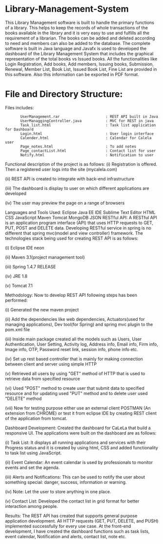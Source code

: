 # Library-Management-System
This Library Management software is built to handle the primary functions of a library. This helps to keep the records of whole transactions of the books available in the library  and it is very easy to use and fulfills all the requirement of a librarian. The books can be added and deleted according to need and members can also be added to the database. The complete software is built in Java language and Javafx is used to developed the dashboard of the Library Management System that includes the graphical representation of the total books vs Issued books. All the functionalities like Login Registration,  Add books, Add members, Issuing books, Submission, Renewal, Member List, Book List, Issued Book List, Fine List are provided in this software. Also this information can be exported in PDF format.


# File and Directory Structure:

Files includes:

           UserManagement.rar                     : REST API built in Java
           UserManaggingController.java           : MVC for REST in java
           Task_list.html                         : Task list application for Dashboard
           Login.html                             : User login interface
           Calender.html                          : Calendar for Calela user
           Page_notes.html                        : To add notes 
           Page_contactList.html                  : Contact list for user
           Notify.html                            : Notification to user
Functional description of the project is as follows:
(i) Registration is offered. Then a registered user logs into the site (mycalela.com)

(ii) REST API is created to integrate with back-end infrastructure

(iii) The dashboard is display to user on which different applications are developed

(iv) The user may preview the page on a range of browsers

Languages and Tools Used:
Eclipse Java EE IDE
Sublime Text Editor
HTML
CSS
JavaScript
Maven
Tomcat
MongoDB
JSON
RESTful API:
A RESTful API is an application program interface (API) that uses HTTP requests to GET, PUT, POST and DELETE data. Developing RESTful service in spring is no different that spring mvc(model and view controller) framework. The technologies stack being used for creating REST API is as follows:

(i) Eclipse IDE neon

(ii) Maven 3.1(project management tool)

(iii) Spring 1.4.7 RELEASE

(iv) JRE 1.8

(v) Tomcat 7.1

Methodology:
Now to develop REST API following steps has been performed:

(i) Generated the new maven project

(ii) Add the dependencies like web dependencies, Actuators(used for managing applications), Dev tool(for Spring) and spring mvc plugin to the pom.xml file

(iii) Inside main package created all the models such as Users, User Authentication, User Setting, Activity log, Address info, Email info, Firm info, Image info, OTP, Password reset link, session info, phone info etc.

(iv) Set up rest based controller that is mainly for making connection between client and server using simple HTTP

(v) Retrieved all users by using "GET" method of HTTP that is used to retrieve data from specified resource

(vi) Used "POST" method to create user that submit data to specified resource and for updating used "PUT" method and to delete user used "DELETE" method

(vii) Now for testing purpose either use an external client POSTMAN (An extension from CHROME) or test it from eclipse IDE by creating REST client of the application from tomcat.

Dashboard Development:
Created the dashboard for CaLeLa that build a responsive UI. The applications were built on the dashboard are as follows:

(i) Task List: It displays all running applications and services with their Progress status and it is created by using html, CSS and added functionality to task list using JavaScript.

(ii) Event Calendar: An event calendar is used by professionals to monitor events and set the agenda.

(iii) Alerts and Notifications: This can be used to notify the user about something special: danger, success, information or warning.

(iv) Note: Let the user to store anything in one place.

(v) Contact List: Developed the contact list in grid format for better interaction among people.

Results:
The REST API has created that supports general purpose application development. All HTTP requests (GET, PUT, DELETE, and PUSH) implemented successfully for every use case. At the front-end development, I have created the dashboard functions such as task lists, event calendar, Notification and alerts, contact list, note etc.
